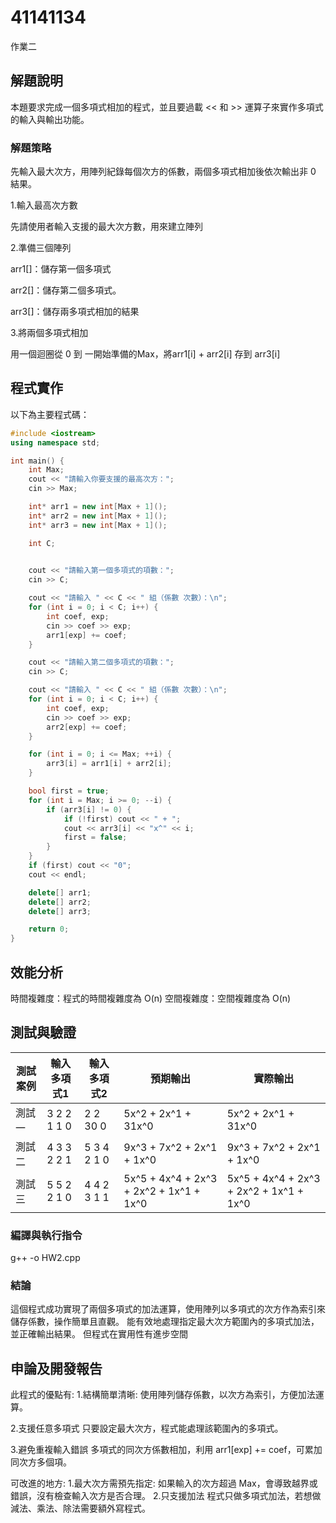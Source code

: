 # 41141134

作業二
## 解題說明

本題要求完成一個多項式相加的程式，並且要過載 << 和 >> 運算子來實作多項式的輸入與輸出功能。
### 解題策略

先輸入最大次方，用陣列紀錄每個次方的係數，兩個多項式相加後依次輸出非 0 結果。

1.輸入最高次方數

   先請使用者輸入支援的最大次方數，用來建立陣列 

2.準備三個陣列

   arr1[]：儲存第一個多項式

   arr2[]：儲存第二個多項式。

   arr3[]：儲存兩多項式相加的結果

3.將兩個多項式相加

   用一個迴圈從 0 到 一開始準備的Max，將arr1[i] + arr2[i] 存到 arr3[i]



## 程式實作

以下為主要程式碼：

```cpp
#include <iostream>
using namespace std;

int main() {
    int Max;
    cout << "請輸入你要支援的最高次方：";
    cin >> Max;

    int* arr1 = new int[Max + 1]();
    int* arr2 = new int[Max + 1]();
    int* arr3 = new int[Max + 1]();

    int C;

 
    cout << "請輸入第一個多項式的項數：";
    cin >> C;

    cout << "請輸入 " << C << " 組（係數 次數）：\n";
    for (int i = 0; i < C; i++) {
        int coef, exp;
        cin >> coef >> exp;
        arr1[exp] += coef;
    }

    cout << "請輸入第二個多項式的項數：";
    cin >> C;

    cout << "請輸入 " << C << " 組（係數 次數）：\n";
    for (int i = 0; i < C; i++) {
        int coef, exp;
        cin >> coef >> exp;
        arr2[exp] += coef;
    }

    for (int i = 0; i <= Max; ++i) {
        arr3[i] = arr1[i] + arr2[i];
    }

    bool first = true;
    for (int i = Max; i >= 0; --i) {
        if (arr3[i] != 0) {
            if (!first) cout << " + ";
            cout << arr3[i] << "x^" << i;
            first = false;
        }
    }
    if (first) cout << "0"; 
    cout << endl;

    delete[] arr1;
    delete[] arr2;
    delete[] arr3;

    return 0;
}

```

## 效能分析

時間複雜度：程式的時間複雜度為 O(n)
空間複雜度：空間複雜度為 O(n)
## 測試與驗證

 
| 測試案例 | 輸入多項式1  | 輸入多項式2   |                 預期輸出               |                   實際輸出              |
|----------|--------------|---------------|----------------------------------------| ----------------------------------------|
| 測試一   | 3 2 2 1 1 0  | 2 2 30 0      |5x^2 + 2x^1 + 31x^0                     | 5x^2 + 2x^1 + 31x^0                     |
| 測試二   | 4 3 3 2 2 1  | 5 3 4 2 1 0   |9x^3 + 7x^2 + 2x^1 + 1x^0               | 9x^3 + 7x^2 + 2x^1 + 1x^0               |
| 測試三   | 5 5 2 2 1 0  | 4 4 2 3 1 1   |5x^5 + 4x^4 + 2x^3 + 2x^2 + 1x^1 + 1x^0 | 5x^5 + 4x^4 + 2x^3 + 2x^2 + 1x^1 + 1x^0 |  


### 編譯與執行指令

g++ -o HW2.cpp 

### 結論

這個程式成功實現了兩個多項式的加法運算，使用陣列以多項式的次方作為索引來儲存係數，操作簡單且直觀。
能有效地處理指定最大次方範圍內的多項式加法，並正確輸出結果。
但程式在實用性有進步空間



## 申論及開發報告

此程式的優點有:
1.結構簡單清晰:
  使用陣列儲存係數，以次方為索引，方便加法運算。

2.支援任意多項式
  只要設定最大次方，程式能處理該範圍內的多項式。

3.避免重複輸入錯誤
  多項式的同次方係數相加，利用 arr1[exp] += coef，可累加同次方多個項。

可改進的地方:
1.最大次方需預先指定:
  如果輸入的次方超過 Max，會導致越界或錯誤，沒有檢查輸入次方是否合理。
2.只支援加法
  程式只做多項式加法，若想做減法、乘法、除法需要額外寫程式。

